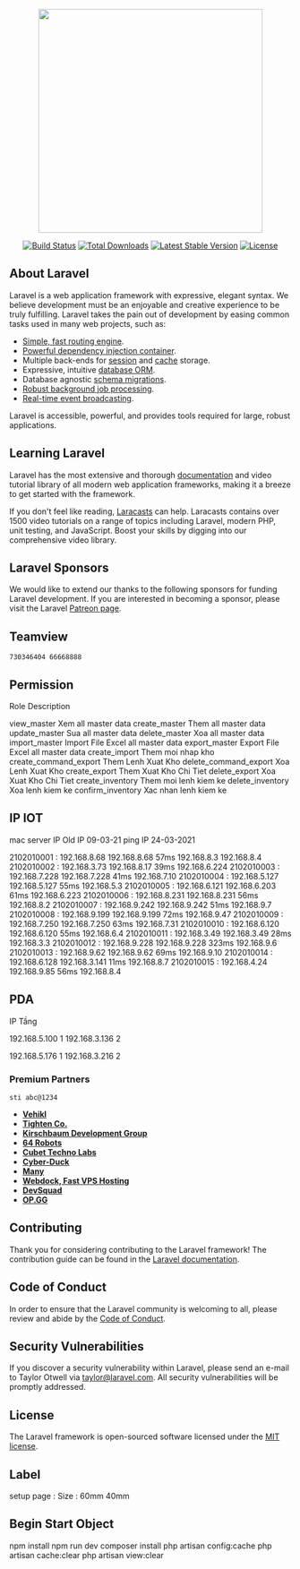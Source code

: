 <p align="center"><a href="https://laravel.com" target="_blank"><img src="https://raw.githubusercontent.com/laravel/art/master/logo-lockup/5%20SVG/2%20CMYK/1%20Full%20Color/laravel-logolockup-cmyk-red.svg" width="400"></a></p>

<p align="center">
<a href="https://travis-ci.org/laravel/framework"><img src="https://travis-ci.org/laravel/framework.svg" alt="Build Status"></a>
<a href="https://packagist.org/packages/laravel/framework"><img src="https://poser.pugx.org/laravel/framework/d/total.svg" alt="Total Downloads"></a>
<a href="https://packagist.org/packages/laravel/framework"><img src="https://poser.pugx.org/laravel/framework/v/stable.svg" alt="Latest Stable Version"></a>
<a href="https://packagist.org/packages/laravel/framework"><img src="https://poser.pugx.org/laravel/framework/license.svg" alt="License"></a>
</p>

## About Laravel

Laravel is a web application framework with expressive, elegant syntax. We believe development must be an enjoyable and creative experience to be truly fulfilling. Laravel takes the pain out of development by easing common tasks used in many web projects, such as:

- [Simple, fast routing engine](https://laravel.com/docs/routing).
- [Powerful dependency injection container](https://laravel.com/docs/container).
- Multiple back-ends for [session](https://laravel.com/docs/session) and [cache](https://laravel.com/docs/cache) storage.
- Expressive, intuitive [database ORM](https://laravel.com/docs/eloquent).
- Database agnostic [schema migrations](https://laravel.com/docs/migrations).
- [Robust background job processing](https://laravel.com/docs/queues).
- [Real-time event broadcasting](https://laravel.com/docs/broadcasting).

Laravel is accessible, powerful, and provides tools required for large, robust applications.

## Learning Laravel

Laravel has the most extensive and thorough [documentation](https://laravel.com/docs) and video tutorial library of all modern web application frameworks, making it a breeze to get started with the framework.

If you don't feel like reading, [Laracasts](https://laracasts.com) can help. Laracasts contains over 1500 video tutorials on a range of topics including Laravel, modern PHP, unit testing, and JavaScript. Boost your skills by digging into our comprehensive video library.

## Laravel Sponsors

We would like to extend our thanks to the following sponsors for funding Laravel development. If you are interested in becoming a sponsor, please visit the Laravel [Patreon page](https://patreon.com/taylorotwell).
## Teamview
	
	730346404 66668888
## Permission

Role						Description

view_master      		 Xem all master data
create_master    		 Them all master data
update_master	 		 Sua all master data
delete_master	 		 Xoa all master data
import_master 	 		 Import File Excel all master data
export_master 	 		 Export File Excel all master data
create_import	 		 Them moi nhap kho
create_command_export	 Them Lenh Xuat Kho
delete_command_export	 Xoa Lenh Xuat Kho
create_export	 		 Them Xuat Kho Chi Tiet
delete_export	 		 Xoa Xuat Kho Chi Tiet
create_inventory 		 Them moi lenh kiem ke
delete_inventory 		 Xoa lenh kiem ke
confirm_inventory 		 Xac nhan lenh kiem ke

## IP IOT
mac server 		IP Old			IP 09-03-21 ping 	IP 24-03-2021

2102010001 : 192.168.8.68	192.168.8.68	57ms	192.168.8.3		192.168.8.4
2102010002 : 192.168.3.73	192.168.8.17	39ms	192.168.6.224
2102010003 : 192.168.7.228	192.168.7.228	41ms	192.168.7.10
2102010004 : 192.168.5.127	192.168.5.127	55ms	192.168.5.3
2102010005 : 192.168.6.121	192.168.6.203	61ms	192.168.6.223
2102010006 : 192.168.8.231	192.168.8.231	56ms	192.168.8.2
2102010007 : 192.168.9.242	192.168.9.242	51ms	192.168.9.7
2102010008 : 192.168.9.199	192.168.9.199	72ms	192.168.9.47
2102010009 : 192.168.7.250	192.168.7.250	63ms	192.168.7.31
2102010010 : 192.168.6.120	192.168.6.120	55ms	192.168.6.4
2102010011 : 192.168.3.49	192.168.3.49	28ms	192.168.3.3
2102010012 : 192.168.9.228	192.168.9.228	323ms	192.168.9.6
2102010013 : 192.168.9.62	192.168.9.62	69ms	192.168.9.10
2102010014 : 192.168.6.128	192.168.3.141	11ms	192.168.8.7
2102010015 : 192.168.4.24	192.168.9.85	56ms	192.168.8.4


## PDA

IP 					Tầng

192.168.5.100		1
192.168.3.136 		2

192.168.5.176 		1
192.168.3.216 		2




### Premium Partners
	sti abc@1234
- **[Vehikl](https://vehikl.com/)**
- **[Tighten Co.](https://tighten.co)**
- **[Kirschbaum Development Group](https://kirschbaumdevelopment.com)**
- **[64 Robots](https://64robots.com)**
- **[Cubet Techno Labs](https://cubettech.com)**
- **[Cyber-Duck](https://cyber-duck.co.uk)**
- **[Many](https://www.many.co.uk)**
- **[Webdock, Fast VPS Hosting](https://www.webdock.io/en)**
- **[DevSquad](https://devsquad.com)**
- **[OP.GG](https://op.gg)**

## Contributing

Thank you for considering contributing to the Laravel framework! The contribution guide can be found in the [Laravel documentation](https://laravel.com/docs/contributions).

## Code of Conduct

In order to ensure that the Laravel community is welcoming to all, please review and abide by the [Code of Conduct](https://laravel.com/docs/contributions#code-of-conduct).

## Security Vulnerabilities

If you discover a security vulnerability within Laravel, please send an e-mail to Taylor Otwell via [taylor@laravel.com](mailto:taylor@laravel.com). All security vulnerabilities will be promptly addressed.

## License

The Laravel framework is open-sourced software licensed under the [MIT license](https://opensource.org/licenses/MIT).

## Label ##############################################################################

setup page : Size : 60mm 40mm

## Begin Start Object #################################################################

npm install
npm run dev
composer install
php artisan config:cache
php artisan cache:clear
php artisan view:clear
